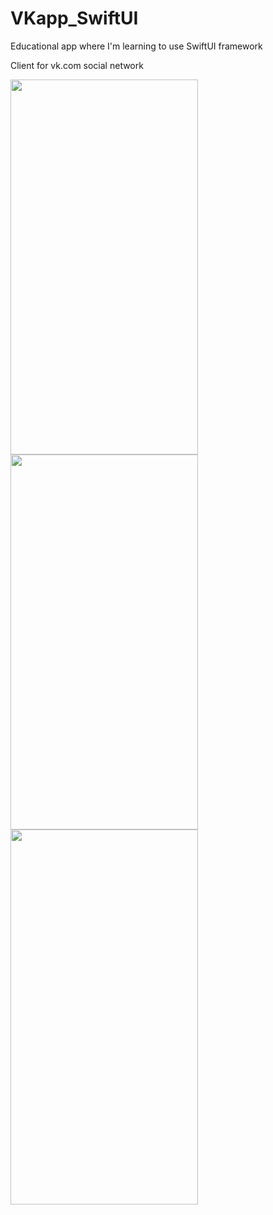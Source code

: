 # VKapp_SwiftUI
Educational app where I'm learning to use SwiftUI framework

Client for vk.com social network

<img src="https://user-images.githubusercontent.com/87355480/155138971-9b06f337-ca90-4210-9c18-40c6d3ab125a.png" width="300" height="600">
<img src="https://user-images.githubusercontent.com/87355480/155139724-1e1aba1e-4190-415e-9f05-04a6f158b9a7.png" width="300" height="600">
<img src="https://user-images.githubusercontent.com/87355480/155139819-aaf3f56e-93dc-44d8-84c1-b9efaaaf0c94.png" width="300" height="600">


